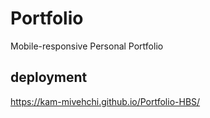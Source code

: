 # Portfolio
Mobile-responsive Personal Portfolio
## deployment
https://kam-mivehchi.github.io/Portfolio-HBS/
